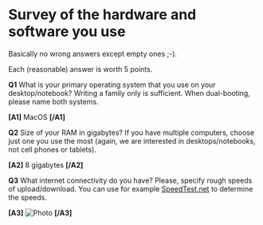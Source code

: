 # Survey of the hardware and software you use

Basically no wrong answers except empty ones ;-).

Each (reasonable) answer is worth 5 points.

**Q1** What is your primary operating system that you use
on your desktop/notebook? Writing a family only is sufficient.
When dual-booting, please name both systems.

**[A1]** MacOS **[/A1]**

**Q2** Size of your RAM in gigabytes?
If you have multiple computers, choose just one you use
the most (again, we are interested in desktops/notebooks, not
cell phones or tablets).

**[A2]** 8 gigabytes **[/A2]**

**Q3** What internet connectivity do you have? Please, specify
rough speeds of upload/download. You can use for example
[SpeedTest.net](https://www.speedtest.net/) to determine the speeds.

**[A3]** ![Photo](https://telegra.ph/file/de94ccd2268723eae1606.png) **[/A3]**

